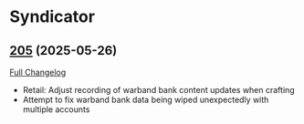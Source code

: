 # Syndicator

## [205](https://github.com/Baganator/Syndicator/tree/205) (2025-05-26)
[Full Changelog](https://github.com/Baganator/Syndicator/compare/204...205) 

- Retail: Adjust recording of warband bank content updates when crafting  
- Attempt to fix warband bank data being wiped unexpectedly with multiple accounts  
